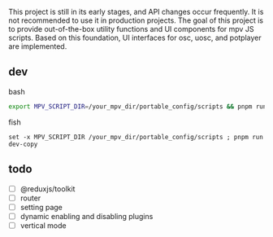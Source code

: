 This project is still in its early stages, and API changes occur frequently. It is not recommended to use it in production projects. The goal of this project is to provide out-of-the-box utility functions and UI components for mpv JS scripts. Based on this foundation, UI interfaces for osc, uosc, and potplayer are implemented.

## dev

bash

```bash
export MPV_SCRIPT_DIR=/your_mpv_dir/portable_config/scripts && pnpm run dev-copy
```

fish

```fish
set -x MPV_SCRIPT_DIR /your_mpv_dir/portable_config/scripts ; pnpm run dev-copy
```

## todo

- [ ] @reduxjs/toolkit
- [ ] router
- [ ] setting page
- [ ] dynamic enabling and disabling plugins
- [ ] vertical mode
